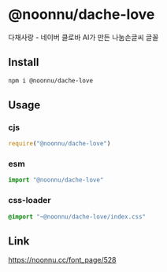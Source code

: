 # @noonnu/dache-love
다채사랑 - 네이버 클로바 AI가 만든 나눔손글씨 글꼴

## Install
```sh
npm i @noonnu/dache-love
```
## Usage
### cjs
```js
require("@noonnu/dache-love")
```
### esm
```js
import "@noonnu/dache-love"
```
### css-loader
```css
@import "~@noonnu/dache-love/index.css"
```

## Link
https://noonnu.cc/font_page/528